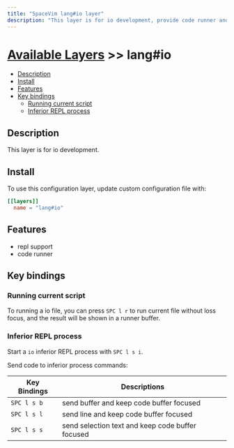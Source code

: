 ```yaml
---
title: "SpaceVim lang#io layer"
description: "This layer is for io development, provide code runner and repl support for io file."
---
```


# [Available Layers](../../) >> lang#io

<!-- vim-markdown-toc GFM -->

- [Description](#description)
- [Install](#install)
- [Features](#features)
- [Key bindings](#key-bindings)
  - [Running current script](#running-current-script)
  - [Inferior REPL process](#inferior-repl-process)

<!-- vim-markdown-toc -->

## Description

This layer is for io development.

## Install

To use this configuration layer, update custom configuration file with:

```toml
[[layers]]
  name = "lang#io"
```
## Features

- repl support
- code runner

## Key bindings

### Running current script

To running a io file, you can press `SPC l r` to run current file without loss focus, and the result will be shown in a runner buffer.

### Inferior REPL process

Start a `io` inferior REPL process with `SPC l s i`.

Send code to inferior process commands:

| Key Bindings | Descriptions                                     |
| ------------ | ------------------------------------------------ |
| `SPC l s b`  | send buffer and keep code buffer focused         |
| `SPC l s l`  | send line and keep code buffer focused           |
| `SPC l s s`  | send selection text and keep code buffer focused |
